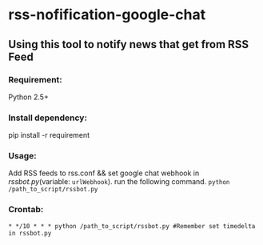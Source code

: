 # rss-nofification-google-chat
## Using this tool to notify news that get from RSS Feed

### Requirement:  
Python 2.5+  

### Install dependency:
pip install -r requirement

### Usage:
Add RSS feeds to rss.conf && set google chat webhook in *rssbot.py*(variable: `urlWebhook`). 
run the following command. 
`python /path_to_script/rssbot.py`

### Crontab:
`* */10 * * * python /path_to_script/rssbot.py #Remember set timedelta in rssbot.py`
